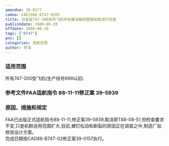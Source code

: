 ```yaml
---
amendno: 39-0177  
cadno: CAD1988-B747-02R1  
title: 对波音747-200系列飞机中央翼油箱前壁板前面进行检查  
publishdate: 1988-06-20  
effdate: 1988-06-20  
tags: ["B747"]  
pns: []  
categories: 民航总局  
author: 李海  
---
```

  
### 适用范围  
所有747-200型飞机(生产线号699以前)  
  
<!--more-->  
### 参考文件FAA适航指令 88-11-11修正案 39-5939  
  
### 原因、措施和规定  
FAA已出版正式适航指令88-11-11,修正案39-5939,取消原T88-08-51,但检查要求不变,只是机群适用范围扩大,目前,螺钉松动和断裂的原因正在调查之中,制造厂拟修改设计方案。  
完成日期按CAD88-B747-02修正案39-0157执行。  
